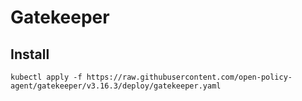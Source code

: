 # Gatekeeper

## Install

```shell
kubectl apply -f https://raw.githubusercontent.com/open-policy-agent/gatekeeper/v3.16.3/deploy/gatekeeper.yaml
```